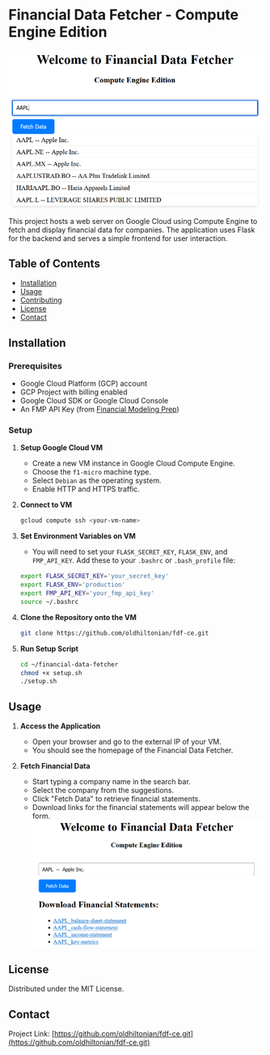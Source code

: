 # Financial Data Fetcher - Compute Engine Edition
![Header Image](./static/images/fdf-ce.png)

This project hosts a web server on Google Cloud using Compute Engine to fetch and display financial data for companies. The application uses Flask for the backend and serves a simple frontend for user interaction.

## Table of Contents
- [Installation](#installation)
- [Usage](#usage)
- [Contributing](#contributing)
- [License](#license)
- [Contact](#contact)

## Installation

### Prerequisites
- Google Cloud Platform (GCP) account
- GCP Project with billing enabled
- Google Cloud SDK or Google Cloud Console
- An FMP API Key (from [Financial Modeling Prep](https://financialmodelingprep.com/))

### Setup

1. **Setup Google Cloud VM**
    - Create a new VM instance in Google Cloud Compute Engine.
    - Choose the `f1-micro` machine type.
    - Select `Debian` as the operating system.
    - Enable HTTP and HTTPS traffic.

2. **Connect to VM**
    ```sh
    gcloud compute ssh <your-vm-name>
    ```

3. **Set Environment Variables on VM**
    - You will need to set your `FLASK_SECRET_KEY`, `FLASK_ENV`, and `FMP_API_KEY`. Add these to your `.bashrc` or `.bash_profile` file:
    ```sh
    export FLASK_SECRET_KEY='your_secret_key'
    export FLASK_ENV='production'
    export FMP_API_KEY='your_fmp_api_key'
    source ~/.bashrc
    ```

4. **Clone the Repository onto the VM**
    ```sh
    git clone https://github.com/oldhiltonian/fdf-ce.git
    ```

5. **Run Setup Script**
    ```sh
    cd ~/financial-data-fetcher
    chmod +x setup.sh
    ./setup.sh
    ```


## Usage

1. **Access the Application**
   - Open your browser and go to the external IP of your VM.
   - You should see the homepage of the Financial Data Fetcher.

2. **Fetch Financial Data**
   - Start typing a company name in the search bar.
   - Select the company from the suggestions.
   - Click "Fetch Data" to retrieve financial statements.
   - Download links for the financial statements will appear below the form.
![App Screnshot](./static/images/app_screenshot.png)

## License

Distributed under the MIT License. 

## Contact

Project Link: [https://github.com/oldhiltonian/fdf-ce.git](https://github.com/oldhiltonian/fdf-ce.git)
